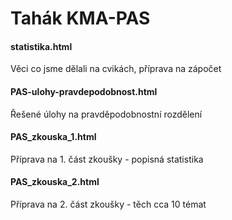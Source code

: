 # Tahák KMA-PAS

#### statistika.html
Věci co jsme dělali na cvikách, příprava na zápočet

#### PAS-ulohy-pravdepodobnost.html
Řešené úlohy na pravděpodobnostní rozdělení

#### PAS_zkouska_1.html
Příprava na 1. část zkoušky - popisná statistika

#### PAS_zkouska_2.html
Příprava na 2. část zkoušky - těch cca 10 témat

